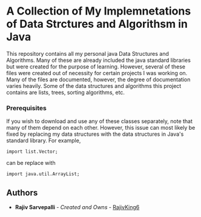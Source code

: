 # A Collection of My Implemnetations of Data Strctures and Algorithsm in Java
  This repository contains all my personal java Data Structures and Algorithms. Many of these are already included the java standard libraries but were created for the purpose of learning. However, several of these files were created out of necessity for certain projects I was working on. Many of the files are documented, however, the degree of documentation varies heavily. Some of the data structures and algorithms this project contains are lists, trees, sorting algorithms, etc.  
### Prerequisites

If you wish to download and use any of these classes separately, note that many of them depend on each other. However, this issue can most likely be fixed by replacing my data structures with the data structures in Java's standard library. For example,

```
import list.Vector;
```
can be replace with

```
import java.util.ArrayList;
```


## Authors

* **Rajiv Sarvepalli** - *Created and Owns* - [RajivKing6](https://github.com/rajivking6)

